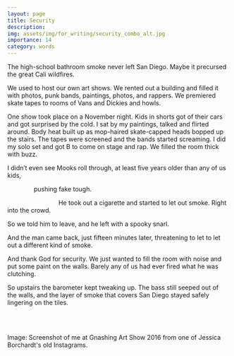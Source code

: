 ```yaml
---
layout: page
title: Security
description: 
img: assets/img/for_writing/security_combo_alt.jpg
importance: 14
category: words
---
```


The high-school bathroom smoke never left San Diego. Maybe it precursed the great Cali wildfires. 

We used to host our own art shows. We rented out a building and filled it with photos, punk bands, paintings, photos, and rappers. We premiered skate tapes to rooms of Vans and Dickies and howls.

One show took place on a November night. Kids in shorts got of their cars and got surprised by the cold. I sat by my paintings, talked and flirted around. Body heat built up as mop-haired skate-capped heads bopped up the stairs. The tapes were screened and the bands started screaming. I did my solo set and got B to come on stage and rap. We filled the room thick with buzz.

I didn’t even see Mooks roll through, at least five years older than any of us kids, 

&emsp;&emsp;&emsp;&emsp; pushing fake tough. 

&emsp;&emsp;&emsp;&emsp;&emsp;&emsp;&emsp;&emsp; He took out a cigarette and started to let out smoke. Right into the crowd.

So we told him to leave, and he left with a spooky snarl. 

And the man came back, just fifteen minutes later, threatening to let to let out a different kind of smoke. 

And thank God for security. We just wanted to fill the room with noise and put some paint on the walls. Barely any of us had ever fired what he was clutching.

So upstairs the barometer kept tweaking up. The bass still seeped out of the walls, and the layer of smoke that covers San Diego stayed safely lingering on the tiles.



<br/><br/>

Image: Screenshot of me at Gnashing Art Show 2016 from one of Jessica Borchardt's old Instagrams.